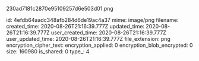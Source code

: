 230ad7181c2870e95109257d6e503d01.png

id: 4efdb64aadc348afb284d6de19ac4a37
mime: image/png
filename: 
created_time: 2020-08-26T21:16:39.777Z
updated_time: 2020-08-26T21:16:39.777Z
user_created_time: 2020-08-26T21:16:39.777Z
user_updated_time: 2020-08-26T21:16:39.777Z
file_extension: png
encryption_cipher_text: 
encryption_applied: 0
encryption_blob_encrypted: 0
size: 160980
is_shared: 0
type_: 4